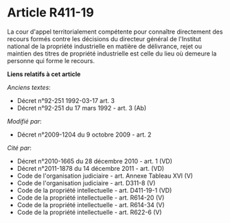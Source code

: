 # Article R411-19

La cour d'appel territorialement compétente pour connaître directement des recours formés contre les décisions du directeur
général de l'Institut national de la propriété industrielle en matière de délivrance, rejet ou maintien des titres de
propriété industrielle est celle du lieu où demeure la personne qui forme le recours.

**Liens relatifs à cet article**

_Anciens textes_:

  - Décret n°92-251 1992-03-17 art. 3
  - Décret n°92-251 du 17 mars 1992 - art. 3 (Ab)

_Modifié par_:

  - Décret n°2009-1204 du 9 octobre 2009 - art. 2

_Cité par_:

  - Décret n°2010-1665 du 28 décembre 2010 - art. 1 (VD)
  - Décret n°2011-1878 du 14 décembre 2011 - art. (VD)
  - Code de l'organisation judiciaire - art. Annexe Tableau XVI (V)
  - Code de l'organisation judiciaire - art. D311-8 (V)
  - Code de la propriété intellectuelle - art. D411-19-1 (VD)
  - Code de la propriété intellectuelle - art. R614-20 (V)
  - Code de la propriété intellectuelle - art. R614-34 (V)
  - Code de la propriété intellectuelle - art. R622-6 (V)
